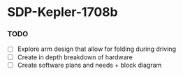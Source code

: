 # SDP-Kepler-1708b

### TODO
- [ ] Explore arm design that allow for folding during driving  
- [ ] Create in depth breakdown of hardware
- [ ] Create software plans and needs + block diagram
